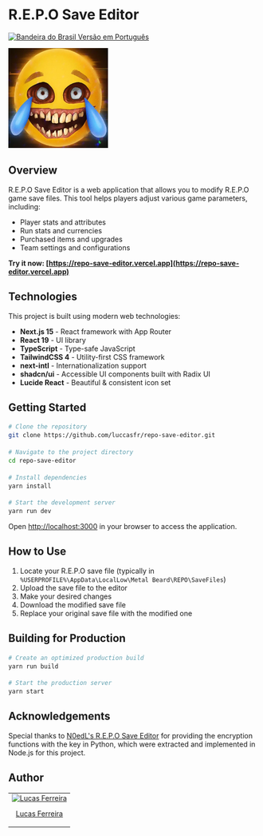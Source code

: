# R.E.P.O Save Editor

[<img src="https://flagcdn.com/w20/br.png" alt="Bandeira do Brasil"> Versão em Português](./README.pt-BR.md)

<div>
  <img src="src/app/icon.png" alt="R.E.P.O Save Editor Logo" width="200" height="200" />
</div>

## Overview

R.E.P.O Save Editor is a web application that allows you to modify R.E.P.O game save files. This tool helps players adjust various game parameters, including:

- Player stats and attributes
- Run stats and currencies
- Purchased items and upgrades
- Team settings and configurations

**Try it now: [https://repo-save-editor.vercel.app](https://repo-save-editor.vercel.app)**

## Technologies

This project is built using modern web technologies:

- **Next.js 15** - React framework with App Router
- **React 19** - UI library
- **TypeScript** - Type-safe JavaScript
- **TailwindCSS 4** - Utility-first CSS framework
- **next-intl** - Internationalization support
- **shadcn/ui** - Accessible UI components built with Radix UI
- **Lucide React** - Beautiful & consistent icon set

## Getting Started

```bash
# Clone the repository
git clone https://github.com/luccasfr/repo-save-editor.git

# Navigate to the project directory
cd repo-save-editor

# Install dependencies
yarn install

# Start the development server
yarn run dev
```

Open [http://localhost:3000](http://localhost:3000) in your browser to access the application.

## How to Use

1. Locate your R.E.P.O save file (typically in `%USERPROFILE%\AppData\LocalLow\Metal Beard\REPO\SaveFiles`)
2. Upload the save file to the editor
3. Make your desired changes
4. Download the modified save file
5. Replace your original save file with the modified one

## Building for Production

```bash
# Create an optimized production build
yarn run build

# Start the production server
yarn start
```

## Acknowledgements

Special thanks to [N0edL's R.E.P.O Save Editor](https://github.com/N0edL/R.E.P.O-Save-Editor) for providing the encryption functions with the key in Python, which were extracted and implemented in Node.js for this project.

## Author

<table>
  <tbody>
    <tr>
      <td align="center">
        <a href="https://github.com/luccasfr">
          <img src="https://github.com/luccasfr.png?size=100" alt="Lucas Ferreira" />
          <p>Lucas Ferreira</p>
        </a>
      </td>
    </tr>
  </tbody>
</table>
